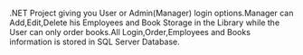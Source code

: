.NET Project giving you User or Admin(Manager) login options.Manager can Add,Edit,Delete his Employees and Book Storage in the Library while the User can only order books.All Login,Order,Employees and Books information is stored in SQL Server Database.
